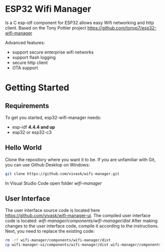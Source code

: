 # ESP32 Wifi Manager

Is a C esp-idf component for ESP32 allows easy Wifi networking and http client.
Based on the Tony Pottier project https://github.com/tonyp7/esp32-wifi-manager

Advanced features:
  - support secure enterprise wifi networks
  - support flash logging
  - secure http client
  - OTA support

# Getting Started

## Requirements

To get you started, esp32-wifi-manager needs:

- esp-idf **4.4.4 and up**
- esp32 or esp32-c3

## Hello World

Clone the repository where you want it to be. If you are unfamiliar with Git, you can use Github Desktop on Windows:

```bash 
git clone https://github.com/vivask/wifi-manager.git
```

In Visual Studio Code open folder *wifi-manager*

## User Interface

The user interface source code is located here https://github.com/vivask/wifi-manager-ui.
The compiled user interface code is located:
 *wifi-manager/components/wifi-manager/dist*
After making changes to the user interface code, compile it according to the instructions. 
Next, you need to replace the existing code:

```bash 
rm -rf wifi-manager/components/wifi-manager/dist
cp wifi-manager-ui/components/wifi-manager/dist wifi-manager/components/wifi-manager/dist
```